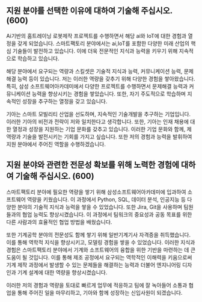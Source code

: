 ## 지원 분야를 선택한 이유에 대하여 기술해 주십시오. (600)

Ai기반의 홈트레이닝 로봇제작 프로젝트를 수행하면서 해당 ai와 IoT에 대한 경험과 열정을 갖게 되었습니다. 스마트팩토리 분야에서는 ai,IoT를 포함한 다양한 미래 산업의 핵심 기술들이 발전하고 있습니다. 이에 더욱 전문적인 지식과 능력을 키우기 위해 지속적으로 학습하고 있습니다.

해당 분야에서 요구되는 역량과 스킬셋은 기술적 지식과 능력, 커뮤니케이션 능력, 문제해결 능력 등이 있습니다.
저는 이러한 역량을 갖추기 위해 다양한 경험을 쌓아왔습니다. 특히, 삼성 소프트웨어아카데미에서 다양한 프로젝트를 수행하면서 문제해결 능력과 커뮤니케이션 능력을 향상시키는 경험을 쌓았습니다. 또한, 자기 주도적으로 학습하며 지속적인 성장을 추구하는 열정을 갖고 있습니다.

기아는 스마트 모빌리티 산업을 선도하며, 지속적인 기술개발을 추구하는 기업입니다. 이러한 기아의 비전과 전략이 저와 일치한다고 생각합니다. 또한, 기아는 인재 채용에 대한 열정과 성장을 지원하는 기업 문화를 갖추고 있습니다. 이러한 기업 문화와 함께, 제 역량과 기술을 발전시키는 기회를 가지고 싶습니다. 또한 저의 경험과 능력을 발휘하여 지원 분야에서 주어진 역할을 수행하겠습니다.

## 지원 분야와 관련한 전문성 확보를 위해 노력한 경험에 대하여 기술해 주십시오. (600)

스마트팩토리 분야에 필요한 역량을 쌓기 위해 삼성소프트웨어아카데미에 입과하여 소프트웨어 역량을 키웠습니다. 이 과정에서 Python, SQL, 데이터 분석, 인공지능 등 다양한 분야의 기술적 지식과 능력을 쌓을 수 있었습니다. 또한 Jira, Git을 사용하며 팀원들과의 협업 능력도 향상시켰습니다. 이 과정에서 팀워크의 중요성과 공동 목표를 위한 다른 사람과의 효율적인 협업 방법을 배웠습니다.

또한 기계공학 분야의 전문성도 함께 쌓기 위해 일반기계기사 자격증을 취득했습니다. 이를 통해 역학적 지식을 향상시키고, 모델링 경험을 쌓을 수 있었습니다. 이러한 지식과 경험은 스마트팩토리 분야에서 기계와 소프트웨어의 융합을 위한 기반을 마련하는 데 큰 도움이 될 것입니다. 이를 통해 제조 공정에서 요구되는 역학적인 이해력을 키움으로써 기계 제작 과정에서 발생할 수 있는 문제들을 해결하는 능력과 더불어 엔지니어링 디자인과 기계 설계에 대한 역량을 향상시켰습니다.

이러한 저의 경험과 역량을 토대로 빠르게 업무에 적응하고 팀에 잘 녹아들어 소통과 협업을 통해 주어진 일을 마무리하고, 기아와 함께 성장하는 신입사원이 되겠습니다.
